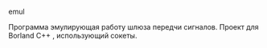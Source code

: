   emul
  
  Программа эмулирующая работу шлюза передчи сигналов.
  Проект для Borland C++ , использующий сокеты.
